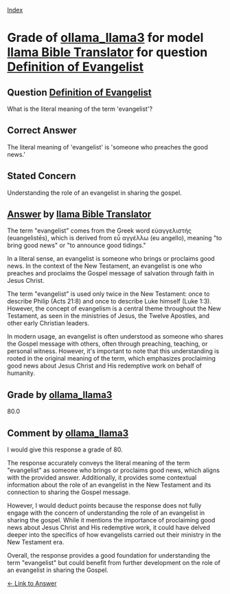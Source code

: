 
[Index](../../../../index.md)
# Grade of [ollama_llama3](../../../grading_models/ollama_llama3.md) for model [llama Bible Translator](../../../answering_models/llama_Bible_Translator.md) for question [Definition of Evangelist](../../../questions/Definition_of_Evangelist.md)

## Question [Definition of Evangelist](../../../questions/Definition_of_Evangelist.md)
What is the literal meaning of the term 'evangelist'?

## Correct Answer
The literal meaning of 'evangelist' is 'someone who preaches the good news.'

## Stated Concern
Understanding the role of an evangelist in sharing the gospel.

## [Answer](../Definition_of_Evangelist.md) by [llama Bible Translator](../../../answering_models/llama_Bible_Translator.md)
The term "evangelist" comes from the Greek word εὐαγγελιστής (euangelistēs), which is derived from εὖ αγγέλλω (eu angello), meaning "to bring good news" or "to announce good tidings."

In a literal sense, an evangelist is someone who brings or proclaims good news. In the context of the New Testament, an evangelist is one who preaches and proclaims the Gospel message of salvation through faith in Jesus Christ.

The term "evangelist" is used only twice in the New Testament: once to describe Philip (Acts 21:8) and once to describe Luke himself (Luke 1:3). However, the concept of evangelism is a central theme throughout the New Testament, as seen in the ministries of Jesus, the Twelve Apostles, and other early Christian leaders.

In modern usage, an evangelist is often understood as someone who shares the Gospel message with others, often through preaching, teaching, or personal witness. However, it's important to note that this understanding is rooted in the original meaning of the term, which emphasizes proclaiming good news about Jesus Christ and His redemptive work on behalf of humanity.

## Grade by [ollama_llama3](../../../grading_models/ollama_llama3.md)
80.0

## Comment by [ollama_llama3](../../../grading_models/ollama_llama3.md)
I would give this response a grade of 80.

The response accurately conveys the literal meaning of the term "evangelist" as someone who brings or proclaims good news, which aligns with the provided answer. Additionally, it provides some contextual information about the role of an evangelist in the New Testament and its connection to sharing the Gospel message.

However, I would deduct points because the response does not fully engage with the concern of understanding the role of an evangelist in sharing the gospel. While it mentions the importance of proclaiming good news about Jesus Christ and His redemptive work, it could have delved deeper into the specifics of how evangelists carried out their ministry in the New Testament era.

Overall, the response provides a good foundation for understanding the term "evangelist" but could benefit from further development on the role of an evangelist in sharing the Gospel.

[&lt;- Link to Answer](../Definition_of_Evangelist.md)
